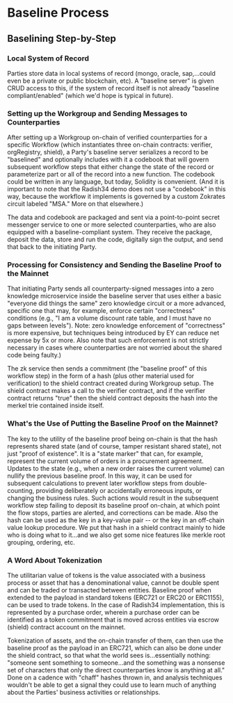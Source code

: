 # Baseline Process

## Baselining Step-by-Step

### Local System of Record

Parties store data in local systems of record \(mongo, oracle, sap,...could even be a private or public blockchain, etc\). A "baseline server" is given CRUD access to this, if the system of record itself is not already "baseline compliant/enabled" \(which we'd hope is typical in future\).

### Setting up the Workgroup and Sending Messages to Counterparties

After setting up a Workgroup on-chain of verified counterparties for a specific Workflow \(which instantiates three on-chain contracts: verifier, orgRegistry, shield\), a Party's baseline server serializes a record to be "baselined" and optionally includes with it a codebook that will govern subsequent workflow steps that either change the state of the record or parameterize part or all of the record into a new function. The codebook could be written in any language, but today, Solidity is convenient. \(And it is important to note that the Radish34 demo does not use a "codebook" in this way, because the workflow it implements is governed by a custom Zokrates circuit labeled "MSA." More on that elsewhere.\)

The data and codebook are packaged and sent via a point-to-point secret messenger service to one or more selected counterparties, who are also equipped with a baseline-compliant system. They receive the package, deposit the data, store and run the code, digitally sign the output, and send that back to the initiating Party.

### Processing for Consistency and Sending the Baseline Proof to the Mainnet

That initiating Party sends all counterparty-signed messages into a zero knowledge microservice inside the baseline server that uses either a basic "everyone did things the same" zero knowledge circuit or a more advanced, specific one that may, for example, enforce certain "correctness" conditions \(e.g., "I am a volume discount rate table, and I must have no gaps between levels"\). Note: zero knowledge enforcement of "correctness" is more expensive, but techniques being introduced by EY can reduce net expense by 5x or more. Also note that such enforcement is not strictly necessary in cases where counterparties are not worried about the shared code being faulty.\)

The zk service then sends a commitment \(the "baseline proof" of this workflow step\) in the form of a hash \(plus other material used for verification\) to the shield contract created during Workgroup setup. The shield contract makes a call to the verifier contract, and if the verifier contract returns "true" then the shield contract deposits the hash into the merkel trie contained inside itself.

### What's the Use of Putting the Baseline Proof on the Mainnet?

The key to the utility of the baseline proof being on-chain is that the hash represents shared state \(and of course, tamper resistant shared state\), not just "proof of existence". It is a "state marker" that can, for example, represent the current volume of orders in a procurement agreement. Updates to the state \(e.g., when a new order raises the current volume\) can nullify the previous baseline proof. In this way, it can be used for subsequent calculations to prevent later workflow steps from double-counting, providing deliberately or accidentally erroneous inputs, or changing the business rules. Such actions would result in the subsequent workflow step failing to deposit its baseline proof on-chain, at which point the flow stops, parties are alerted, and corrections can be made. Also the hash can be used as the key in a key-value pair -- or the key in an off-chain value lookup procedure. We put that hash in a shield contract mainly to hide who is doing what to it...and we also get some nice features like merkle root grouping, ordering, etc.

### A Word About Tokenization

The utilitarian value of tokens is the value associated with a business process or asset that has a denominational value, cannot be double spent and can be traded or transacted between entities. Baseline proof when extended to the payload in standard tokens \(ERC721 or ERC20 or ERC1155\), can be used to trade tokens. In the case of Radish34 implementation, this is represented by a purchase order, wherein a purchase order can be identified as a token commitment that is moved across entities via escrow \(shield\) contract account on the mainnet.

Tokenization of assets, and the on-chain transfer of them, can then use the baseline proof as the payload in an ERC721, which can also be done under the shield contract, so that what the world sees is...essentially nothing: "someone sent something to someone...and the something was a nonsense set of characters that only the direct counterparties know is anything at all." Done on a cadence with "chaff" hashes thrown in, and analysis techniques wouldn't be able to get a signal they could use to learn much of anything about the Parties' business activities or relationships.

